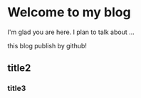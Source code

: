 # Welcome to my blog

I'm glad you are here. I plan to talk about ...

this blog publish by github!

## title2

### title3
